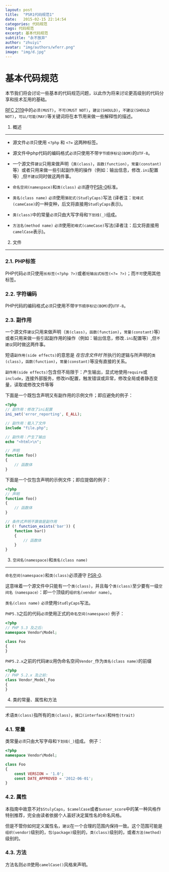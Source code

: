 ```yaml
---
layout: post
title:  "PSR1代码规范1"
date:   2015-02-15 22:14:54
categories: 代码规范
tags: 代码规范
excerpt: 基本代码规范
subtitle: "永不放弃"
author: "zhuiyi"
avatar: "img/authors/wferr.png"
image: "img/d.jpg"
---
```

基本代码规范
=====================

本节我们将会讨论一些基本的代码规范问题，以此作为将来讨论更高级别的代码分享和技术互用的基础。

[RFC 2119][]中的`必须(MUST)`，`不可(MUST NOT)`，`建议(SHOULD)`，`不建议(SHOULD NOT)`，`可以/可能(MAY)`等关键词将在本节用来做一些解释性的描述。

[RFC 2119]: http://www.ietf.org/rfc/rfc2119.txt
[PSR-0]: https://github.com/hfcorriez/fig-standards/blob/zh_CN/接受/PSR-0.md


1. 概述
-----------

- 源文件`必须`只使用 `<?php` 和 `<?=` 这两种标签。

- 源文件中php代码的编码格式`必须`只使用不带`字节顺序标记(BOM)`的`UTF-8`。

- 一个源文件`建议`只用来做声明（`类(class)`，`函数(function)`，`常量(constant)`等）或者只用来做一些引起副作用的操作（例如：输出信息，修改`.ini`配置等）,但`不建议`同时做这两件事。

- `命名空间(namespace)`和`类(class)` `必须`遵守[PSR-0][]标准。

- `类名(class name)` `必须`使用`骆驼式(StudlyCaps)`写法 (译者注：`驼峰式(cameCase)`的一种变种，后文将直接用`StudlyCaps`表示)。

- `类(class)`中的常量`必须`只由大写字母和`下划线(_)`组成。

- `方法名(method name)` `必须`使用`驼峰式(cameCase)`写法(译者注：后文将直接用`camelCase`表示)。


2. 文件
--------

### 2.1. PHP标签

PHP代码`必须`只使用`长标签(<?php ?>)`或者`短输出式标签(<?= ?>)`；而`不可`使用其他标签。

### 2.2. 字符编码

PHP代码的编码格式`必须`只使用不带`字节顺序标记(BOM)`的`UTF-8`。

### 2.3. 副作用

一个源文件`建议`只用来做声明（`类(class)`，`函数(function)`，`常量(constant)`等）或者只用来做一些引起副作用的操作（例如：输出信息，修改`.ini`配置等）,但`不建议`同时做这两件事。

短语`副作用(side effects)`的意思是 *在包含文件时* 所执行的逻辑与所声明的`类(class)`，`函数(function)`，`常量(constant)`等没有直接的关系。

`副作用(side effects)`包含但不局限于：产生输出，显式地使用`require`或`include`，连接外部服务，修改ini配置，触发错误或异常，修改全局或者静态变量，读取或修改文件等等

下面是一个既包含声明又有副作用的示例文件；即应避免的例子：

```php
<?php
// 副作用：修改了ini配置
ini_set('error_reporting', E_ALL);

// 副作用：载入了文件
include "file.php";

// 副作用：产生了输出
echo "<html>\n";

// 声明
function foo()
{
    // 函数体
}
```

下面是一个仅包含声明的示例文件；即应提倡的例子：

```php
<?php
// 声明
function foo()
{
    // 函数体
}

// 条件式声明不算做是副作用
if (! function_exists('bar')) {
    function bar()
    {
        // 函数体
    }
}
```


3. `空间名(namespace)`和`类名(class name)`
----------------------------

`命名空间(namespace)`和`类(class)`必须遵守 [PSR-0][].

这意味着一个源文件中只能有一个`类(class)`，并且每个`类(class)`至少要有一级`空间名（namespace）`：即一个顶级的`组织名(vendor name)`。

`类名(class name)` `必须`使用`StudlyCaps`写法。

`PHP5.3`之后的代码`必须`使用正式的`命名空间(namespace)`
例子：

```php
<?php
// PHP 5.3 及之后:
namespace Vendor\Model;

class Foo
{
}
```

`PHP5.2.x`之前的代码`建议`用伪命名空间`Vendor_`作为`类名(class name)`的前缀

```php
<?php
// PHP 5.2.x 及之前:
class Vendor_Model_Foo
{
}
```

4. 类的常量、属性和方法
-------------------------------------------

术语`类(class)`指所有的`类(class)`，`接口(interface)`和`特性(trait)`

### 4.1. 常量

类常量`必须`只由大写字母和`下划线(_)`组成。
例子：

```php
<?php
namespace Vendor\Model;

class Foo
{
    const VERSION = '1.0';
    const DATE_APPROVED = '2012-06-01';
}
```

### 4.2. 属性

本指南中故意不对`$StulyCaps`，`$camelCase`或者`$unser_score`中的某一种风格作特别推荐，完全由读者依据个人喜好决定属性名的命名风格。

但是不管你如何定义属性名，`建议`在一个合理的范围内保持一致。这个范围可能是`组织(vendor)`级别的，`包(package)`级别的，`类(class)`级别的，或者`方法(method)`级别的。

### 4.3. 方法

方法名则`必须`使用`camelCase()`风格来声明。
